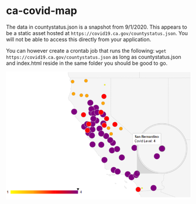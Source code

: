 # ca-covid-map
The data in countystatus.json is a snapshot from 9/1/2020.  This appears to be a static asset hosted at `https://covid19.ca.gov/countystatus.json`.  You will not be able to access this directly from your application.

You can however create a crontab job that runs the following:  `wget https://covid19.ca.gov/countystatus.json` as long as countystatus.json and index.html reside in the same folder you should be good to go.

![ca-covid-map application screenshot](https://github.com/Paul-Hoke/ca-covid-map/blob/master/ca-covid-map-screenshot.PNG "Screenshot")

